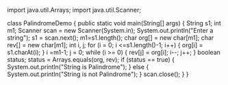 import java.util.Arrays;
import java.util.Scanner;

class PalindromeDemo {
    public static void main(String[] args) {
        String s1;
        int m1;
        Scanner scan = new Scanner(System.in);
        System.out.println("Enter a string");
        s1 = scan.next();
        m1=s1.length();
        char org[] = new char[m1];
        char rev[] = new char[m1];
        int i, j;
        for (i = 0; i <=s1.length()-1; i++) {
            org[i] = s1.charAt(i);
        }
        i =m1-1;
        j = 0;
        while (i >= 0) {
            rev[j] = org[i];
            i--;
            j++;
        }
        boolean status;
        status = Arrays.equals(org, rev);
        if (status == true) {
            System.out.println("String is Palindrome");
        } else {
            System.out.println("String is not Palindrome");
        }
        scan.close();
    }
}
